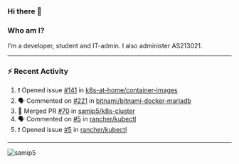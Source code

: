 ### Hi there 👋

### Who am I?
I'm a developer, student and IT-admin. I also administer AS213021.

---
### :zap: Recent Activity
<!--START_SECTION:activity-->
1. ❗️ Opened issue [#141](https://github.com/k8s-at-home/container-images/issues/141) in [k8s-at-home/container-images](https://github.com/k8s-at-home/container-images)
2. 🗣 Commented on [#221](https://github.com/bitnami/bitnami-docker-mariadb/issues/221) in [bitnami/bitnami-docker-mariadb](https://github.com/bitnami/bitnami-docker-mariadb)
3. 🎉 Merged PR [#70](https://github.com/samip5/k8s-cluster/pull/70) in [samip5/k8s-cluster](https://github.com/samip5/k8s-cluster)
4. 🗣 Commented on [#5](https://github.com/rancher/kubectl/issues/5) in [rancher/kubectl](https://github.com/rancher/kubectl)
5. ❗️ Opened issue [#5](https://github.com/rancher/kubectl/issues/5) in [rancher/kubectl](https://github.com/rancher/kubectl)
<!--END_SECTION:activity-->
---

<img align="center" src="https://github-readme-stats.vercel.app/api?username=samip5&show_icons=true" alt="samip5" />
